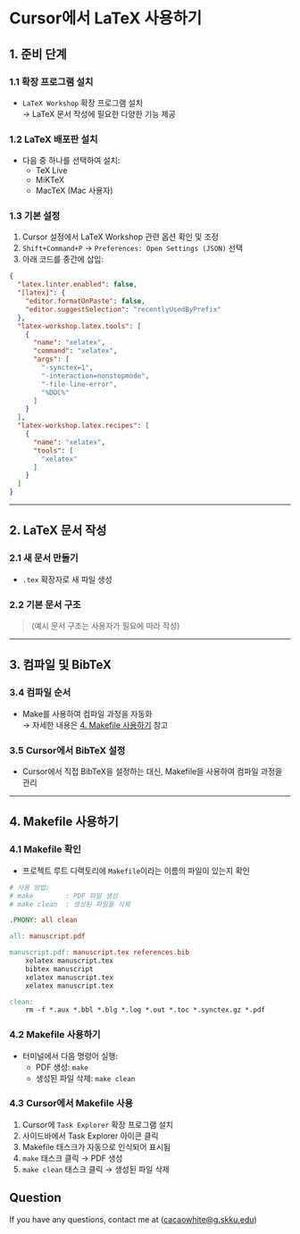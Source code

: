 
# Cursor에서 LaTeX 사용하기

## 1. 준비 단계

### 1.1 확장 프로그램 설치
- `LaTeX Workshop` 확장 프로그램 설치  
  → LaTeX 문서 작성에 필요한 다양한 기능 제공

### 1.2 LaTeX 배포판 설치
- 다음 중 하나를 선택하여 설치:
  - TeX Live
  - MiKTeX
  - MacTeX (Mac 사용자)

### 1.3 기본 설정
1. Cursor 설정에서 LaTeX Workshop 관련 옵션 확인 및 조정  
2. `Shift+Command+P` → `Preferences: Open Settings (JSON)` 선택  
3. 아래 코드를 중간에 삽입:

```json
{
  "latex.linter.enabled": false,
  "[latex]": {
    "editor.formatOnPaste": false,
    "editor.suggestSelection": "recentlyUsedByPrefix"
  },
  "latex-workshop.latex.tools": [
    {
      "name": "xelatex",
      "command": "xelatex",
      "args": [
        "-synctex=1",
        "-interaction=nonstopmode",
        "-file-line-error",
        "%DOC%"
      ]
    }
  ],
  "latex-workshop.latex.recipes": [
    {
      "name": "xelatex",
      "tools": [
        "xelatex"
      ]
    }
  ]
}
```

---

## 2. LaTeX 문서 작성

### 2.1 새 문서 만들기
- `.tex` 확장자로 새 파일 생성

### 2.2 기본 문서 구조
> (예시 문서 구조는 사용자가 필요에 따라 작성)

---

## 3. 컴파일 및 BibTeX

### 3.4 컴파일 순서
- Make를 사용하여 컴파일 과정을 자동화  
  → 자세한 내용은 [4. Makefile 사용하기](#4-makefile-사용하기) 참고

### 3.5 Cursor에서 BibTeX 설정
- Cursor에서 직접 BibTeX을 설정하는 대신, Makefile을 사용하여 컴파일 과정을 관리

---

## 4. Makefile 사용하기

### 4.1 Makefile 확인
- 프로젝트 루트 디렉토리에 `Makefile`이라는 이름의 파일이 있는지 확인
```makefile
# 사용 방법:
# make        : PDF 파일 생성
# make clean  : 생성된 파일들 삭제

.PHONY: all clean

all: manuscript.pdf

manuscript.pdf: manuscript.tex references.bib
	xelatex manuscript.tex
	bibtex manuscript
	xelatex manuscript.tex
	xelatex manuscript.tex

clean:
	rm -f *.aux *.bbl *.blg *.log *.out *.toc *.synctex.gz *.pdf
```

### 4.2 Makefile 사용하기
- 터미널에서 다음 명령어 실행:
  - PDF 생성: `make`
  - 생성된 파일 삭제: `make clean`

### 4.3 Cursor에서 Makefile 사용
1. Cursor에 `Task Explorer` 확장 프로그램 설치  
2. 사이드바에서 Task Explorer 아이콘 클릭  
3. Makefile 태스크가 자동으로 인식되어 표시됨  
4. `make` 태스크 클릭 → PDF 생성  
5. `make clean` 태스크 클릭 → 생성된 파일 삭제

## Question
If you have any questions, contact me at ([cacaowhite@g.skku.edu](mailto:cacaowhite@g.skku.edu))
